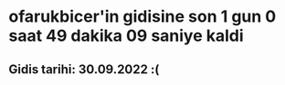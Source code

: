 # ofarukbicer'in gidisine son 1 gun 0 saat 49 dakika 09 saniye kaldi

## Gidis tarihi: 30.09.2022 :(